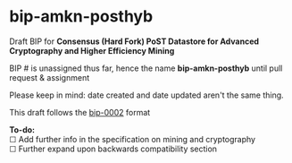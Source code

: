# bip-amkn-posthyb

Draft BIP for **Consensus (Hard Fork) PoST Datastore for Advanced Cryptography and Higher Efficiency Mining**

BIP # is unassigned thus far, hence the name **bip-amkn-posthyb** until pull request & assignment

Please keep in mind: date created and date updated aren't the same thing.

This draft follows the [bip-0002](https://github.com/bitcoin/bips/blob/master/bip-0002.mediawiki) format

**To-do:** \
☐ Add further info in the specification on mining and cryptography \
☐ Further expand upon backwards compatibility section
